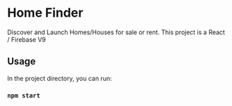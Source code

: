 # Home Finder

Discover and Launch Homes/Houses for sale or rent. This project is a React / Firebase V9

## Usage

In the project directory, you can run:

### `npm start`
